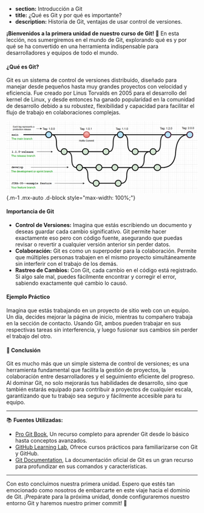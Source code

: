 * **section:** Introducción a Git
* **title:** ¿Qué es Git y por qué es importante?
* **description:** Historia de Git, ventajas de usar control de versiones.

**¡Bienvenidos a la primera unidad de nuestro curso de Git!** 🚀 En esta lección, nos sumergiremos en el mundo de Git, explorando qué es y por qué se ha convertido en una herramienta indispensable para desarrolladores y equipos de todo el mundo.

#### ¿Qué es Git?

Git es un sistema de control de versiones distribuido, diseñado para manejar desde pequeños hasta muy grandes proyectos con velocidad y eficiencia. Fue creado por Linus Torvalds en 2005 para el desarrollo del kernel de Linux, y desde entonces ha ganado popularidad en la comunidad de desarrollo debido a su robustez, flexibilidad y capacidad para facilitar el flujo de trabajo en colaboraciones complejas.

![ejemplo de flujo de trabajo](./images_course/git_flow.webp){.m-1 .mx-auto .d-block style="max-width: 100%;"}

#### Importancia de Git

- **Control de Versiones:** Imagina que estás escribiendo un documento y deseas guardar cada cambio significativo. Git permite hacer exactamente eso pero con código fuente, asegurando que puedas revisar o revertir a cualquier versión anterior sin perder datos.
- **Colaboración:** Git es como un superpoder para la colaboración. Permite que múltiples personas trabajen en el mismo proyecto simultáneamente sin interferir con el trabajo de los demás.
- **Rastreo de Cambios:** Con Git, cada cambio en el código está registrado. Si algo sale mal, puedes fácilmente encontrar y corregir el error, sabiendo exactamente qué cambio lo causó.

#### Ejemplo Práctico

Imagina que estás trabajando en un proyecto de sitio web con un equipo. Un día, decides mejorar la página de inicio, mientras tu compañero trabaja en la sección de contacto. Usando Git, ambos pueden trabajar en sus respectivas tareas sin interferencia, y luego fusionar sus cambios sin perder el trabajo del otro.

#### 🤔 Conclusión

Git es mucho más que un simple sistema de control de versiones; es una herramienta fundamental que facilita la gestión de proyectos, la colaboración entre desarrolladores y el seguimiento eficiente del progreso. Al dominar Git, no solo mejorarás tus habilidades de desarrollo, sino que también estarás equipado para contribuir a proyectos de cualquier escala, garantizando que tu trabajo sea seguro y fácilmente accesible para tu equipo.

---

📚 **Fuentes Utilizadas:**
- [Pro Git Book](https://git-scm.com/book/en/v2), Un recurso completo para aprender Git desde lo básico hasta conceptos avanzados.
- [GitHub Learning Lab](https://lab.github.com/), Ofrece cursos prácticos para familiarizarse con Git y GitHub.
- [Git Documentation](https://git-scm.com/doc), La documentación oficial de Git es un gran recurso para profundizar en sus comandos y características.

---

Con esto concluimos nuestra primera unidad. Espero que estés tan emocionado como nosotros de embarcarte en este viaje hacia el dominio de Git. ¡Prepárate para la próxima unidad, donde configuraremos nuestro entorno Git y haremos nuestro primer commit! 🌟
